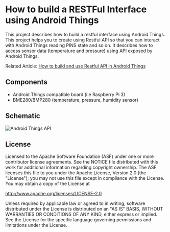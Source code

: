 How to build a RESTFul Interface using Android Things
=====================================================================

This project describes how to build a restful interface using Android Things. This project helps you to create
using Restful API so that you can interact with Android Things reading PINS state and so on.
It describes how to access sensor data (temperature and pressure) using API exposed by Android Things.

Related Article: [How to build and use Restful API in Android Things](https://www.survivingwithandroid.com/2017/11/how-to-build-and-use-restful-api-in-android-things.html)


Components
--------------

- Android Things compatible board (i.e Raspberry Pi 3)
- BME280/BMP280 (temperature, pressure, humidity sensor)

Schematic
--------------

![Android Things API](https://github.com/survivingwithandroid/Surviving-with-android/blob/master/AndroidThings_API2/assets/android_things_sensors.png)

License
-------

Licensed to the Apache Software Foundation (ASF) under one or more contributor
license agreements.  See the NOTICE file distributed with this work for
additional information regarding copyright ownership.  The ASF licenses this
file to you under the Apache License, Version 2.0 (the "License"); you may not
use this file except in compliance with the License.  You may obtain a copy of
the License at

  http://www.apache.org/licenses/LICENSE-2.0

Unless required by applicable law or agreed to in writing, software
distributed under the License is distributed on an "AS IS" BASIS, WITHOUT
WARRANTIES OR CONDITIONS OF ANY KIND, either express or implied.  See the
License for the specific language governing permissions and limitations under
the License.
